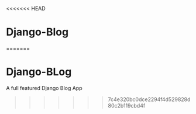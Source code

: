 <<<<<<< HEAD
# Django-Blog
=======
# Django-BLog
A full featured Django Blog App
>>>>>>> 7c4e320bc0dce2294f4d529828d80c2b119cbd4f
